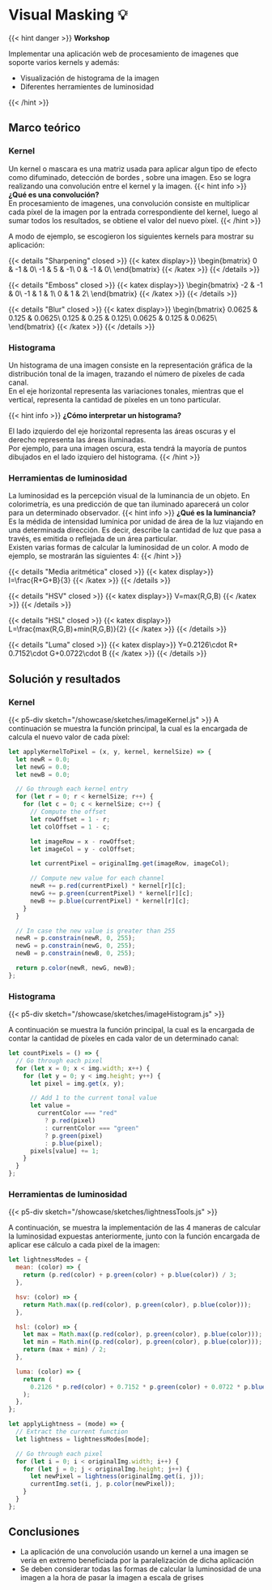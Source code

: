 #  Visual Masking 💡

{{< hint danger >}}
<b> Workshop </b>

Implementar una aplicación web de procesamiento de imagenes que soporte varios kernels y además:

- Visualización de histograma de la imagen
- Diferentes herramientes de luminosidad

{{< /hint >}}

## Marco teórico

### Kernel

Un kernel o mascara es una matriz usada para aplicar algun tipo de efecto como difuminado, detección de bordes
, sobre una imagen. Eso se logra realizando una convolución entre el kernel y la imagen.
{{< hint info >}}
**¿Qué es una convolución?**  
En procesamiento de imagenes, una convolución consiste en multiplicar cada píxel de la imagen por la entrada correspondiente del kernel, luego al sumar todos los resultados, se obtiene el valor del nuevo píxel.
{{< /hint >}}

A modo de ejemplo, se escogieron los siguientes kernels para mostrar su aplicación:

{{< details "Sharpening" closed >}}
{{< katex display>}}
\begin{bmatrix}
0 & -1 & 0\\
-1 & 5 & -1\\
0 & -1 & 0\\
\end{bmatrix}
{{< /katex >}}
{{< /details >}}

{{< details "Emboss" closed >}}
{{< katex display>}}
\begin{bmatrix}
-2 & -1 & 0\\
-1 & 1 & 1\\
0 & 1 & 2\\
\end{bmatrix}
{{< /katex >}}
{{< /details >}}

{{< details "Blur" closed >}}
{{< katex display>}}
\begin{bmatrix}
0.0625 & 0.125 & 0.0625\\
0.125 & 0.25 & 0.125\\
0.0625 & 0.125 & 0.0625\\
\end{bmatrix}
{{< /katex >}}
{{< /details >}}

### Histograma

Un histograma de una imagen consiste en la representación gráfica de la distribución tonal de la imagen, trazando el número de píxeles de cada canal.  
En el eje horizontal representa las variaciones tonales, mientras que el vertical, representa la cantidad de píxeles en un tono particular.

{{< hint info >}}
**¿Cómo interpretar un histograma?**

El lado izquierdo del eje horizontal representa las áreas oscuras y el derecho representa las áreas iluminadas.  
Por ejemplo, para una imagen oscura, esta tendrá la mayoría de puntos dibujados en el lado izquiero del histograma.
{{< /hint >}}

### Herramientas de luminosidad

La luminosidad es la percepción visual de la luminancia de un objeto. En colorimetría, es una predicción de que tan iluminado aparecerá un color para un determinado observador.
{{< hint info >}}
**¿Qué es la luminancia?**
Es la médida de intensidad lumínica por unidad de área de la luz viajando en una determinada dirección. Es decir, describe la cantidad de luz que pasa a través, es emitida o reflejada de un área particular.  
Existen varias formas de calcular la luminosidad de un color. A modo de ejemplo, se mostrarán las siguientes 4:
{{< /hint >}}

{{< details "Media aritmética" closed >}}
{{< katex display>}}
I=\frac{R+G+B}{3}
{{< /katex >}}
{{< /details >}}

{{< details "HSV" closed >}}
{{< katex display>}}
V=max(R,G,B)
{{< /katex >}}
{{< /details >}}

{{< details "HSL" closed >}}
{{< katex display>}}
L=\frac{max(R,G,B)+min(R,G,B)}{2}
{{< /katex >}}
{{< /details >}}

{{< details "Luma" closed >}}
{{< katex display>}}
Y=0.2126\cdot R+ 0.7152\cdot G+0.0722\cdot B
{{< /katex >}}
{{< /details >}}

## Solución y resultados

### Kernel

{{< p5-div sketch="/showcase/sketches/imageKernel.js" >}}
A continuación se muestra la función principal, la cual es la encargada de calcula el nuevo valor de cada píxel:

```js
let applyKernelToPixel = (x, y, kernel, kernelSize) => {
  let newR = 0.0;
  let newG = 0.0;
  let newB = 0.0;

  // Go through each kernel entry
  for (let r = 0; r < kernelSize; r++) {
    for (let c = 0; c < kernelSize; c++) {
      // Compute the offset
      let rowOffset = 1 - r;
      let colOffset = 1 - c;

      let imageRow = x - rowOffset;
      let imageCol = y - colOffset;

      let currentPixel = originalImg.get(imageRow, imageCol);

      // Compute new value for each channel
      newR += p.red(currentPixel) * kernel[r][c];
      newG += p.green(currentPixel) * kernel[r][c];
      newB += p.blue(currentPixel) * kernel[r][c];
    }
  }

  // In case the new value is greater than 255
  newR = p.constrain(newR, 0, 255);
  newG = p.constrain(newG, 0, 255);
  newB = p.constrain(newB, 0, 255);

  return p.color(newR, newG, newB);
};
```

### Histograma

{{< p5-div sketch="/showcase/sketches/imageHistogram.js" >}}

A continuación se muestra la función principal, la cual es la encargada de contar la cantidad de píxeles en cada valor de un determinado canal:

```js
let countPixels = () => {
  // Go through each pixel
  for (let x = 0; x < img.width; x++) {
    for (let y = 0; y < img.height; y++) {
      let pixel = img.get(x, y);

      // Add 1 to the current tonal value
      let value =
        currentColor === "red"
          ? p.red(pixel)
          : currentColor === "green"
          ? p.green(pixel)
          : p.blue(pixel);
      pixels[value] += 1;
    }
  }
};
```

### Herramientas de luminosidad

{{< p5-div sketch="/showcase/sketches/lightnessTools.js" >}}

A continuación, se muestra la implementación de las 4 maneras de calcular la luminosidad expuestas anteriormente, junto con la función encargada de aplicar ese cálculo a cada pixel de la imagen:

```js
let lightnessModes = {
  mean: (color) => {
    return (p.red(color) + p.green(color) + p.blue(color)) / 3;
  },

  hsv: (color) => {
    return Math.max((p.red(color), p.green(color), p.blue(color)));
  },

  hsl: (color) => {
    let max = Math.max((p.red(color), p.green(color), p.blue(color)));
    let min = Math.min((p.red(color), p.green(color), p.blue(color)));
    return (max + min) / 2;
  },

  luma: (color) => {
    return (
      0.2126 * p.red(color) + 0.7152 * p.green(color) + 0.0722 * p.blue(color)
    );
  },
};

let applyLightness = (mode) => {
  // Extract the current function
  let lightness = lightnessModes[mode];

  // Go through each pixel
  for (let i = 0; i < originalImg.width; i++) {
    for (let j = 0; j < originalImg.height; j++) {
      let newPixel = lightness(originalImg.get(i, j));
      currentImg.set(i, j, p.color(newPixel));
    }
  }
};
```

## Conclusiones

- La aplicación de una convolución usando un kernel a una imagen se vería en extremo beneficiada por la paralelización de dicha aplicación
- Se deben considerar todas las formas de calcular la luminosidad de una imagen a la hora de pasar la imagen a escala de grises
